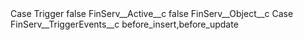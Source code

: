 <?xml version="1.0" encoding="UTF-8"?>
<CustomMetadata xmlns="http://soap.sforce.com/2006/04/metadata" xmlns:xsi="http://www.w3.org/2001/XMLSchema-instance" xmlns:xsd="http://www.w3.org/2001/XMLSchema">
    <label>Case Trigger</label>
    <protected>false</protected>
    <values>
        <field>FinServ__Active__c</field>
        <value xsi:type="xsd:boolean">false</value>
    </values>
    <values>
        <field>FinServ__Object__c</field>
        <value xsi:type="xsd:string">Case</value>
    </values>
    <values>
        <field>FinServ__TriggerEvents__c</field>
        <value xsi:type="xsd:string">before_insert,before_update</value>
    </values>
</CustomMetadata>
